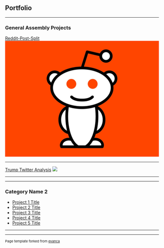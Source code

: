 ## Portfolio

---

### General Assembly Projects 

[Reddit-Post-Split](https://github.com/abell11/Reddit-Post-Split)
<img src="images/reddit_alien.jpg?raw=true"/>

---
[Trump Twitter Analysis](https://github.com/abell11/Capstone)
<img src="images/dummy_thumbnail.jpg?raw=true"/>

---


---

### Category Name 2

- [Project 1 Title](http://example.com/)
- [Project 2 Title](http://example.com/)
- [Project 3 Title](http://example.com/)
- [Project 4 Title](http://example.com/)
- [Project 5 Title](http://example.com/)

---




---
<p style="font-size:11px">Page template forked from <a href="https://github.com/evanca/quick-portfolio">evanca</a></p>
<!-- Remove above link if you don't want to attibute -->
